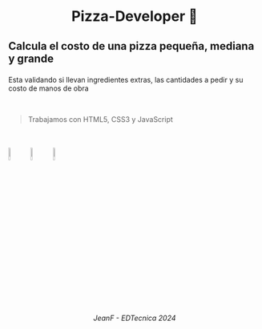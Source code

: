 <div align="center">
<h1 align="center">Pizza-Developer 👋 </h1>
</div>

## <p> Calcula el costo de una pizza pequeña, mediana y grande </p>
<p> Esta validando si llevan ingredientes extras, las cantidades a pedir y su costo de manos de obra</p>
 
<br>

> Trabajamos con HTML5, CSS3 y JavaScript
<br>
<br>
  <code><img width="8%" src="https://github.com/user-attachments/assets/4737b548-3ae7-415c-a34a-a113c678b83b"></code> <!--HTML-->
  <code><img width="8%" src="https://github.com/user-attachments/assets/a9c6b5d4-7021-47f3-a203-f22c76a36532"></code> <!--CSS-->
  <code><img width="8%" src="https://github.com/user-attachments/assets/9fcd7227-c364-4251-bb99-ea25dd8b14f2"></code> <!--JS-->



<br>

###### <p align="center">JeanF - EDTecnica 2024</p>
